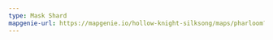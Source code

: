 ```yaml
---
type: Mask Shard
mapgenie-url: https://mapgenie.io/hollow-knight-silksong/maps/pharloom?locationIds=478091
---
```

